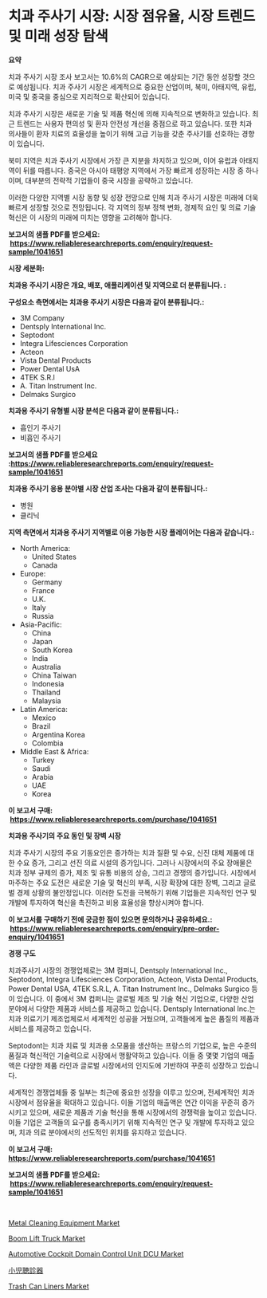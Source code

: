 <p><h1>치과 주사기 시장: 시장 점유율, 시장 트렌드 및 미래 성장 탐색</h1></p><p><strong>요약</strong></p>
<p><p>치과 주사기 시장 조사 보고서는 10.6%의 CAGR으로 예상되는 기간 동안 성장할 것으로 예상됩니다. 치과 주사기 시장은 세계적으로 중요한 산업이며, 북미, 아태지역, 유럽, 미국 및 중국을 중심으로 지리적으로 확산되어 있습니다.</p><p>치과 주사기 시장은 새로운 기술 및 제품 혁신에 의해 지속적으로 변화하고 있습니다. 최근 트렌드는 사용자 편의성 및 환자 안전성 개선을 중점으로 하고 있습니다. 또한 치과 의사들이 환자 치료의 효율성을 높이기 위해 고급 기능을 갖춘 주사기를 선호하는 경향이 있습니다.</p><p>북미 지역은 치과 주사기 시장에서 가장 큰 지분을 차지하고 있으며, 이어 유럽과 아태지역이 뒤를 따릅니다. 중국은 아시아 태평양 지역에서 가장 빠르게 성장하는 시장 중 하나이며, 대부분의 전략적 기업들이 중국 시장을 공략하고 있습니다.</p><p>이러한 다양한 지역별 시장 동향 및 성장 전망으로 인해 치과 주사기 시장은 미래에 더욱 빠르게 성장할 것으로 전망됩니다. 각 지역의 정부 정책 변화, 경제적 요인 및 의료 기술 혁신은 이 시장의 미래에 미치는 영향을 고려해야 합니다.</p></p>
<p><strong>보고서의 샘플 PDF를 받으세요: &nbsp;<a href="https://www.reliableresearchreports.com/enquiry/request-sample/1041651">https://www.reliableresearchreports.com/enquiry/request-sample/1041651</a></strong></p>
<p><strong>시장 세분화:</strong></p>
<p><strong> 치과용 주사기 시장은 개요, 배포, 애플리케이션 및 지역으로 더 분류됩니다. :</strong></p>
<p><strong>구성요소 측면에서는 치과용 주사기 시장은 다음과 같이 분류됩니다.:</strong></p>
<p><ul><li>3M Company</li><li>Dentsply International Inc.</li><li>Septodont</li><li>Integra Lifesciences Corporation</li><li>Acteon</li><li>Vista Dental Products</li><li>Power Dental UsA</li><li>4TEK S.R.l</li><li>A. Titan Instrument Inc.</li><li>Delmaks Surgico</li></ul></p>
<p><strong> 치과용 주사기 유형별 시장 분석은 다음과 같이 분류됩니다.:</strong></p>
<p><ul><li>흡인기 주사기</li><li>비흡인 주사기</li></ul></p>
<p><strong>보고서의 샘플 PDF를 받으세요 :<a href="https://www.reliableresearchreports.com/enquiry/request-sample/1041651">https://www.reliableresearchreports.com/enquiry/request-sample/1041651</a></strong></p>
<p><strong> 치과용 주사기 응용 분야별 시장 산업 조사는 다음과 같이 분류됩니다.:</strong></p>
<p><ul><li>병원</li><li>클리닉</li></ul></p>
<p><strong>지역 측면에서 치과용 주사기 지역별로 이용 가능한 시장 플레이어는 다음과 같습니다.:</strong></p>
<p><ul>
    <li>
        North America:
        <ul>
            <li>United States</li>
            <li>Canada</li>
        </ul>
    </li>
    <li>
        Europe:
        <ul>
            <li>Germany</li>
            <li>France</li>
            <li>U.K.</li>
            <li>Italy</li>
            <li>Russia</li>
        </ul>
    </li>
    <li>
        Asia-Pacific:
        <ul>
            <li>China</li>
            <li>Japan</li>
            <li>South Korea</li>
            <li>India</li>
            <li>Australia</li>
            <li>China Taiwan</li>
            <li>Indonesia</li>
            <li>Thailand</li>
            <li>Malaysia</li>
        </ul>
    </li>
    <li>
        Latin America:
        <ul>
            <li>Mexico</li>
            <li>Brazil</li>
            <li>Argentina Korea</li>
            <li>Colombia</li>
        </ul>
    </li>
    <li>
        Middle East & Africa:
        <ul>
            <li>Turkey</li>
            <li>Saudi</li>
            <li>Arabia</li>
            <li>UAE</li>
            <li>Korea</li>
        </ul>
    </li>
    </ul></p>
<p><strong>이 보고서 구매: &nbsp;<a href="https://www.reliableresearchreports.com/purchase/1041651">https://www.reliableresearchreports.com/purchase/1041651</a></strong></p>
<p><strong>치과용 주사기의 주요 동인 및 장벽 시장</strong></p>
<p><p>치과 주사기 시장의 주요 기동요인은 증가하는 치과 질환 및 수요, 신진 대체 제품에 대한 수요 증가, 그리고 선진 의료 시설의 증가입니다. 그러나 시장에서의 주요 장애물은 치과 정부 규제의 증가, 제조 및 유통 비용의 상승, 그리고 경쟁의 증가입니다. 시장에서 마주하는 주요 도전은 새로운 기술 및 혁신의 부족, 시장 확장에 대한 장벽, 그리고 글로벌 경제 상황의 불안정입니다. 이러한 도전을 극복하기 위해 기업들은 지속적인 연구 및 개발에 투자하여 혁신을 촉진하고 비용 효율성을 향상시켜야 합니다.</p></p>
<p><strong>이 보고서를 구매하기 전에 궁금한 점이 있으면 문의하거나 공유하세요.: &nbsp;<a href="https://www.reliableresearchreports.com/enquiry/pre-order-enquiry/1041651">https://www.reliableresearchreports.com/enquiry/pre-order-enquiry/1041651</a></strong></p>
<p><strong>경쟁 구도</strong></p>
<p><p>치과주사기 시장의 경쟁업체로는 3M 컴퍼니, Dentsply International Inc., Septodont, Integra Lifesciences Corporation, Acteon, Vista Dental Products, Power Dental USA, 4TEK S.R.L, A. Titan Instrument Inc., Delmaks Surgico 등이 있습니다. 이 중에서 3M 컴퍼니는 글로벌 제조 및 기술 혁신 기업으로, 다양한 산업 분야에서 다양한 제품과 서비스를 제공하고 있습니다. Dentsply International Inc.는 치과 의료기기 제조업체로서 세계적인 성공을 거뒀으며, 고객들에게 높은 품질의 제품과 서비스를 제공하고 있습니다.</p><p>Septodont는 치과 치료 및 치과용 소모품을 생산하는 프랑스의 기업으로, 높은 수준의 품질과 혁신적인 기술력으로 시장에서 맹활약하고 있습니다. 이들 중 몇몇 기업의 매출액은 다양한 제품 라인과 글로벌 시장에서의 인지도에 기반하여 꾸준히 성장하고 있습니다.</p><p>세계적인 경쟁업체들 중 일부는 최근에 중요한 성장을 이루고 있으며, 전세계적인 치과 시장에서 점유율을 확대하고 있습니다. 이들 기업의 매출액은 연간 이익을 꾸준히 증가시키고 있으며, 새로운 제품과 기술 혁신을 통해 시장에서의 경쟁력을 높이고 있습니다. 이들 기업은 고객들의 요구를 충족시키기 위해 지속적인 연구 및 개발에 투자하고 있으며, 치과 의료 분야에서의 선도적인 위치를 유지하고 있습니다.</p></p>
<p><strong>이 보고서 구매: &nbsp; <a href="https://www.reliableresearchreports.com/purchase/1041651">https://www.reliableresearchreports.com/purchase/1041651</a></strong></p>
<p><strong>보고서의 샘플 PDF를 받으세요: &nbsp;<a href="https://www.reliableresearchreports.com/enquiry/request-sample/1041651">https://www.reliableresearchreports.com/enquiry/request-sample/1041651</a></strong><strong></strong></p>
<p>&nbsp;</p>
<p><p><a href="https://view.publitas.com/reportprime-1/metal-cleaning-equipment-market-size-growing-and-forecasted-for-period-from-2024-2031-and-provides-complete-market-analysis-of-this-market/">Metal Cleaning Equipment Market</a></p><p><a href="https://rainy-horn-d69.notion.site/Boom-Lift-Truck-Market-Research-Report-Unlocks-Analysis-on-the-Market-Financial-Status-Market-Size--9400d80f8ac343e78f1f3bc4b4b3fd15">Boom Lift Truck Market</a></p><p><a href="https://issuu.com/reportprime-2/docs/automotive-cockpit-domain-control-u_7565b7b4f170df">Automotive Cockpit Domain Control Unit DCU Market</a></p><p><a href="https://github.com/ihabdkwlxs948/Market-Research-Report-List-1/blob/main/53922364725.md">小児聴診器</a></p><p><a href="https://github.com/Paul14Anderson63/Market-Research-Report-List-3/blob/main/trash-can-liners-market.md">Trash Can Liners Market</a></p></p>